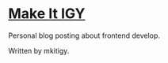 # [Make It IGY](https://mkitigy.com/)

Personal blog posting about frontend develop.

Written by mkitigy.
